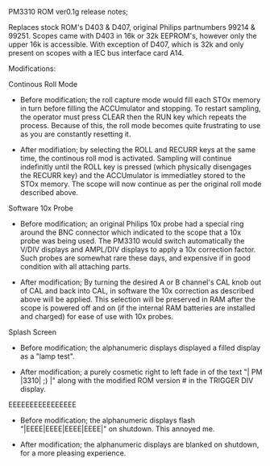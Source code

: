 PM3310 ROM ver0.1g release notes;

Replaces stock ROM's D403 & D407, original Philips partnumbers 99214 & 99251. 
Scopes came with D403 in 16k or 32k EEPROM's, however only the upper 16k is accessible. 
With exception of D407, which is 32k and only present on scopes with a IEC bus interface card A14. 

Modifications:

Continous Roll Mode

- Before modification; the roll capture mode would fill each STOx memory in turn before filling the ACCUmulator and stopping. 
To restart sampling, the operator must press CLEAR then the RUN key which repeats the process. 
Because of this, the roll mode becomes quite frustrating to use as you are constantly resetting it.

- After modifiation; by selecting the ROLL and RECURR keys at the same time, the continous roll mod is activated. 
Sampling will continue indefinitly until the ROLL key is pressed (which physically disengages the RECURR key) and the ACCUmulator is immediatley stored to the STOx memory. 
The scope will now continue as per the original roll mode described above. 


Software 10x Probe

- Before modification; an original Philips 10x probe had a special ring around the BNC connector which indicated to the scope that a 10x probe was being used. 
The PM3310 would switch automatically the V/DIV displays and AMPL/DIV displays to apply a 10x correction factor. 
Such probes are somewhat rare these days, and expensive if in good condition with all attaching parts.

- After modification; By turning the desired A or B channel's CAL knob out of CAL and back into CAL, in software the 10x correction as described above will be applied. 
This selection will be preserved in RAM after the scope is powered off and on (if the internal RAM batteries are installed and charged) for ease of use with 10x probes. 


Splash Screen

- Before modification; the alphanumeric displays displayed a filled display as a "lamp test".

- After modification; a purely cosmetic right to left fade in of the text "| PM |3310| ;) |" 
along with the modified ROM version # in the TRIGGER DIV display. 


EEEEEEEEEEEEEEEE

- Before modification; the alphanumeric displays flash "|EEEE|EEEE|EEEE|EEEE|" on shutdown. This annoyed me.

- After modification; the alphanumeric displays are blanked on shutdown, for a more pleasing experience.
